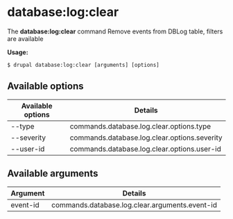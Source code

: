 # database:log:clear
The **database:log:clear** command Remove events from DBLog table, filters are available

**Usage:**
```
$ drupal database:log:clear [arguments] [options] 
```

## Available options
Available options | Details
-------|-------------
--type | commands.database.log.clear.options.type
--severity | commands.database.log.clear.options.severity
--user-id | commands.database.log.clear.options.user-id

## Available arguments
Argument | Details
---------|-------------
event-id | commands.database.log.clear.arguments.event-id
